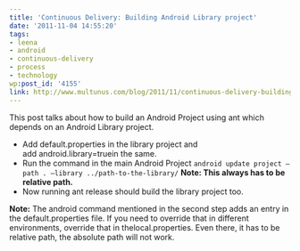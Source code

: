 ```yaml
---
title: 'Continuous Delivery: Building Android Library project'
date: '2011-11-04 14:55:20'
tags:
- leena
- android
- continuous-delivery
- process
- technology
wp:post_id: '4155'
link: http://www.multunus.com/blog/2011/11/continuous-delivery-building-android-library-project/
---
```


This post talks about how to build an Android Project using ant which depends on an Android Library project.

- Add default.properties in the library project and add android.library=truein the same.
- Run the command in the main Android Project `android update project –path . –library ../path-to-the-library/` **Note: This always has to be relative path.**
- Now running ant release should build the library project too.

**Note:** The android command mentioned in the second step adds an entry in the default.properties file. If you need to override that in different environments, override that in thelocal.properties. Even there, it has to be relative path, the absolute path will not work.
